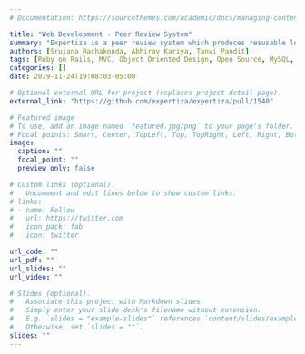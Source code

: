 ```yaml
---
# Documentation: https://sourcethemes.com/academic/docs/managing-content/

title: "Web Development - Peer Review System"
summary: "Expertiza is a peer review system which produces resusable learning objects through active learning. We implemented the bookmark rating functionality using Ruby on Rails MVC framework. Students can rate the effectives of the bookmarks contributed by their peers using this feature. Fixed existing bugs with respect to rating average calculation logic and back button. Thoroughly tested both the model and controller using Rspec"
authors: [Srujana Rachakonda, Abhirav Kariya, Tanvi Pandit]
tags: [Ruby on Rails, MVC, Object Oriented Design, Open Source, MySQL, Software Development]
categories: []
date: 2019-11-24T19:08:03-05:00

# Optional external URL for project (replaces project detail page).
external_link: "https://github.com/expertiza/expertiza/pull/1540"

# Featured image
# To use, add an image named `featured.jpg/png` to your page's folder.
# Focal points: Smart, Center, TopLeft, Top, TopRight, Left, Right, BottomLeft, Bottom, BottomRight.
image:
  caption: ""
  focal_point: ""
  preview_only: false

# Custom links (optional).
#   Uncomment and edit lines below to show custom links.
# links:
# - name: Follow
#   url: https://twitter.com
#   icon_pack: fab
#   icon: twitter

url_code: ""
url_pdf: ""
url_slides: ""
url_video: ""

# Slides (optional).
#   Associate this project with Markdown slides.
#   Simply enter your slide deck's filename without extension.
#   E.g. `slides = "example-slides"` references `content/slides/example-slides.md`.
#   Otherwise, set `slides = ""`.
slides: ""
---
```

